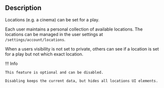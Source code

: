 ## Description

Locations (e.g. a cinema) can be set for a play.

Each user maintains a personal collection of available locations. The locations can be managed in the user settings at `/settings/account/locations`.

When a users visibility is not set to private, others can see if a location is set for a play but not which exact location.

!!! Info

    This feature is optional and can be disabled. 
    
    Disabling keeps the current data, but hides all locations UI elements.